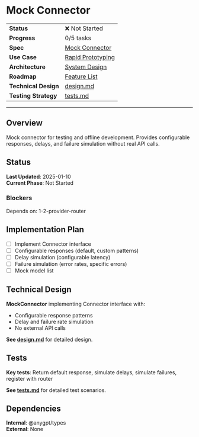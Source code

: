 # Mock Connector

| | |
|---|---|
| **Status** | ❌ Not Started |
| **Progress** | 0/5 tasks |
| **Spec** | [Mock Connector](../../../../products/anygpt/specs/README.md#provider-connectors) |
| **Use Case** | [Rapid Prototyping](../../../../products/anygpt/cases/rapid-prototyping.md) |
| **Architecture** | [System Design](../../architecture.md) |
| **Roadmap** | [Feature List](../../roadmap.md) |
| **Technical Design** | [design.md](./design.md) |
| **Testing Strategy** | [tests.md](./tests.md) |

---

## Overview

Mock connector for testing and offline development. Provides configurable responses, delays, and failure simulation without real API calls.

## Status

**Last Updated**: 2025-01-10  
**Current Phase**: Not Started

### Blockers
Depends on: 1-2-provider-router

## Implementation Plan

- [ ] Implement Connector interface
- [ ] Configurable responses (default, custom patterns)
- [ ] Delay simulation (configurable latency)
- [ ] Failure simulation (error rates, specific errors)
- [ ] Mock model list

## Technical Design

**MockConnector** implementing Connector interface with:
- Configurable response patterns
- Delay and failure rate simulation
- No external API calls

**See [design.md](./design.md)** for detailed design.

## Tests

**Key tests**: Return default response, simulate delays, simulate failures, register with router

**See [tests.md](./tests.md)** for detailed test scenarios.

## Dependencies

**Internal**: @anygpt/types  
**External**: None
